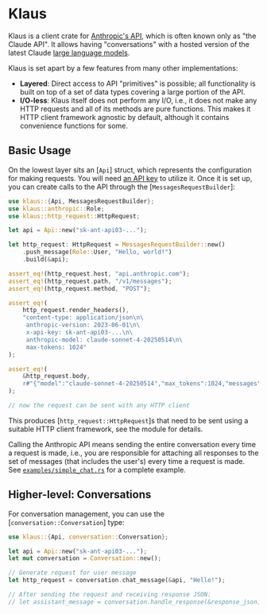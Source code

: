 # Klaus

Klaus is a client crate for [Anthropic's API](https://www.anthropic.com/api), which is often known only as "the Claude API". It allows having "conversations" with a hosted version of the latest Claude [large language models](https://en.wikipedia.org/wiki/Large_language_model).

Klaus is set apart by a few features from many other implementations:

* **Layered**: Direct access to API "primitives" is possible; all functionality is built on top of a set of data types covering a large portion of the API.
* **I/O-less**: Klaus itself does not perform any I/O, i.e., it does not make any HTTP requests and all of its methods are pure functions. This makes it HTTP client framework agnostic by default, although it contains convenience functions for some.

## Basic Usage

On the lowest layer sits an [`Api`] struct, which represents the configuration for making requests. You will need [an API key](https://console.anthropic.com/settings/keys) to utilize it. Once it is set up, you can create calls to the API through the [`MessagesRequestBuilder`]:

```rust
use klaus::{Api, MessagesRequestBuilder};
use klaus::anthropic::Role;
use klaus::http_request::HttpRequest;

let api = Api::new("sk-ant-api03-...");

let http_request: HttpRequest = MessagesRequestBuilder::new()
    .push_message(Role::User, "Hello, world!")
    .build(&api);

assert_eq!(http_request.host, "api.anthropic.com");
assert_eq!(http_request.path, "/v1/messages");
assert_eq!(http_request.method, "POST");

assert_eq!(
    http_request.render_headers(),
    "content-type: application/json\n\
     anthropic-version: 2023-06-01\n\
     x-api-key: sk-ant-api03-...\n\
     anthropic-model: claude-sonnet-4-20250514\n\
     max-tokens: 1024"
);

assert_eq!(
    &http_request.body,
    r#"{"model":"claude-sonnet-4-20250514","max_tokens":1024,"messages":[{"role":"user","content":[{"type":"text","text":"Hello, world!"}]}]}"#
);

// now the request can be sent with any HTTP client
```

This produces [`http_request::HttpRequest`]s that need to be sent using a suitable HTTP client
framework, see the module for details.

Calling the Anthropic API means sending the entire conversation every time a request is made, i.e., you are responsible for attaching all responses to the set of messages (that includes the user's) every time a request is made. See [`examples/simple_chat.rs`](examples/simple_chat.rs) for a complete example.

## Higher-level: Conversations

For conversation management, you can use the [`conversation::Conversation`] type:

```rust
use klaus::{Api, conversation::Conversation};

let api = Api::new("sk-ant-api03-...");
let mut conversation = Conversation::new();

// Generate request for user message
let http_request = conversation.chat_message(&api, "Hello!");

// After sending the request and receiving response JSON:
// let assistant_message = conversation.handle_response(&response_json)?;
``` 